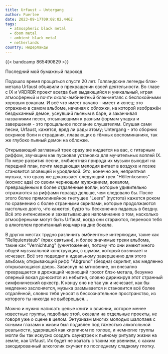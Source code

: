 ```yaml
---
title: Urfaust — Untergang
author: Fuerlee
date: 2023-09-17T09:08:02.446Z
tags:
  - atmospheric black metal
  - doom metal
  - ambient black metal
  - netherlands
country: Нидерланды
---
```

{{< bandcamp 865490829 >}}

Последний мой бумажный пароход

Подошло время прощаться спустя 20 лет. Голландские легенды блэк-метала Urfaust объявили о прекращении своей деятельности. Во главе с IX и VRDRBR проект всегда был выдающийся и уникальный, играя атмосферный и почти около-эмбиентный блэк-металс с беспокойными хоровым вокалам. И всё что имеет начало - имеет и конец; это отражено в самом альбоме, начиная с обложки, на которой изображён бездыханный демон, уснувший пьяным в баре, и заканчивая названиями песен, отсылающими к разным формам упадка и завершения - это прощальное послание слушателям. Слушая сами песни, Urfaust, кажется, вряд ли рады этому; Untergang - это сборник вскриков боли и страдания, плавающих в тёмных воспоминаниях, так же глубоко пьяный демон на обложке.

Открывающий заглавный трек сразу же кидается на вас, с гитарным риффом, звучащим как пусковая установка для мучительных воплей IX. По мере развития песни, эмбиентная природа их музыки выходит на передний план, почти мерцающая мелодия витает в воздухе и позже становится зловещей и уродливой. Это, конечно же, неприятная музыка, что сразу же доказывает следующий трек "Höllenkosmos" (космос ада) со своим чернющим жужжанием, вокалом, превращённым в более отдалённые вопли, которые удивительно отражаются за риффами гораздо дольше, чем следовало бы. После этого более прямолинейное гнетущее "Leere" (пустота) кажется роком по сравнению с более странными скрипами, которые продолжаются настолько долго, что кажется, будто ты бесконечно падаешь в бездну. Всё это интенсивное и захватывающее напоминание о том, насколько атмосферными могут быть Urfaust, когда они стараются, перенося тебя в алкоголем пропитанный кошмар на дне бокала.

В других местах трудно различить эмбиентные интерлюдии, такие как "Reliquienstaub" (прах святыни), и более значимые треки альбома, такие как "Vernichtung" (уничтожение), потому что они имеют много общей музыкальной конструкции, с шумом, который возникает и исчезает. Всё это подводит к идеальному завершению для этого альбома; открывающий рифф "Abgrund" (бездна) скрипит, как медленно открывающаяся дверь. Зависнув на мгновение, он внезапно превращается в дрожащий чернющий грохот блэк-метала, безумно оперный вокал доносится из небытия, словно дирижируя этот странный симфонический оркестр. К концу оно не так уж и исчезает, как бы медленно заслоняется, музыка размывается и становится всё более отдалённой, словно тебя уносят в бессознательное пространство, из которого ты никогда не выберешься...

Можно и нужно написать целые книги о влиянии, которое менее известные группы, подобные этой, оказали на отдельные проекты, не говоря уже о сцене в целом. Энтузиазм многих молодых шалопаев с ясными глазами к жизни был подавлен под тяжестью алкогольной реальности, ударившей как кирпичом по голове, и немногие группы могли бы так искусно создать саундтрек к пьяному ритуалу жизни на земле, как Urfaust. Их будет не хватать с таким же рвением, с каким закодированный алкоголик скучает по последнему сладкому глотку.